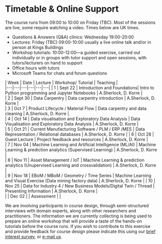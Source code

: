 # Timetable & Online Support

The course runs from 09:00 to 10:00 on Friday (TBC). <!-- Any activity will happen online on Collaborate. Collaborate can be accessed through this link:(LINK) -->
Most of the sessions are live, some require watching a video.
Times below are UK times.
* Questions & Answers (Q&A) clinics: Wednesday 19:00-20:00
* Lectures: Friday (TBC) 09:00-10:00 usually a live online talk and/or in person at Kings Buildings
* Workshop tutorials: 10:00-12:00—a guided exercise, carried out individually or in groups with tutor support and open sessions, with tutors/lecturers on hand to support
* Office hours with tutors
* Microsoft Teams for chats and forum questions

|  Week | Date | Lecture | Workshop/ Tutorial  | Teaching  |    
|---|---|---|---|---|---|
| 1 |  Sept 22 | Introduction and Foundations| Intro to Python programming and Jupyter Notebooks  | A.Sherlock, D. Korre  |  
| 2 | Sept 30  | Data Carpentry |  Data carpentry introduction |  A.Sherlock, D. Korre  |   
| 3 | Oct 7  | Product Lifecycle / Material Flow  |  Data carpentry and data cleaning |  A.Sherlock, D. Korre  |   
| 4 | Oct 14  | Data visualisation and Exploratory Data Analysis  | Data Visualisation and Exploratory Data Analysis  |  A.Sherlock, D. Korre  |   
| 5 | Oct 21  | Current Manufacturing Software / PLM / ERP /MES  |  Data Representation / Relational databases |  A.Sherlock, D. Korre  |
| 6 | Oct 28  | Guest Lecture  | Project feedback and resources  | A.Sherlock, D. Korre  |    
| 7 | Nov 04  | Machine Learning and Artificial Intelligence (ML/AI)  | Machine Learning & prediction analytics (Supervised Learning)   | A.Sherlock, D. Korre  |   
| 8 | Nov 11  | Asset Management / IoT  | Machine Learning & prediction analytics (Unupervised Learning and crossvalidation)  | A.Sherlock, D. Korre   |   
| 9 | Nov 18  | EBoM / MBoM / Geometry / Time Series | Machine Learning and Visual Exercise (Data mining factory data)  |  A.Sherlock, D. Korre  | 
| 10 | Nov 25  | Data for Industry 4 / New Business Models/Digital Twin / Thread |  Presenting Information  | A.Sherlock, D. Korre   |   
|  | Dec 02  |   | Assessment |  |   


<!-- Visual literacy and culture, visualisation design and target audience all account for differences in interpretation and use of visualisations. How do you design to ensure your audience receives the message you intend to deliver?

Our approach to teaching data visualisation is to present first foundational lectures in data visualisation, to build or improve on visual literacy. Successfully designing and implementing visualisations that inform the end user and/or support decision-making and task completion requires a combination of creativity, a scientific approach to methodology, context awareness and/or domain expertise.

We have learnt from experience in the field that a hands-on approach, often harnessing multiple perspectives on a data visualisation task, provides an advantage. Participants may complete the course at a distance and through online access of material (including recorded tutorials and demonstrations) and delivery of assignments and projects only. We will add value with a blended approach that supplement online learning with dedicated discussion and tutorial sessions, workshops and invited seminars, and individual "consultancy" sessions, via a virtual classroom. -->

We are involving participants in course design, through semi-structured interviews with domain experts, along with other researchers and practitioners. The information we are currently collecting is being used to prepare an online workshop that will provide a taste of the hands-on tutorials before the course runs. If you wish to contribute to this exercise and provide feedback for course design please indicate this using our [brief interest survey](https://forms.gle/9ZWPn8fDHZiDXNBR9), or [e-mail us](mailto:datascimanu@gmail.com).
